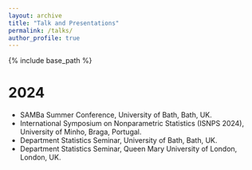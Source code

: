 ```yaml
---
layout: archive
title: "Talk and Presentations"
permalink: /talks/
author_profile: true
---
```


{% include base_path %}

2024
======
* SAMBa Summer Conference, University of Bath, Bath, UK.
* International Symposium on Nonparametric Statistics (ISNPS 2024), University of Minho, Braga, Portugal.
* Department Statistics Seminar, University of Bath, Bath, UK.
* Department Statistics Seminar, Queen Mary University of London, London, UK.

